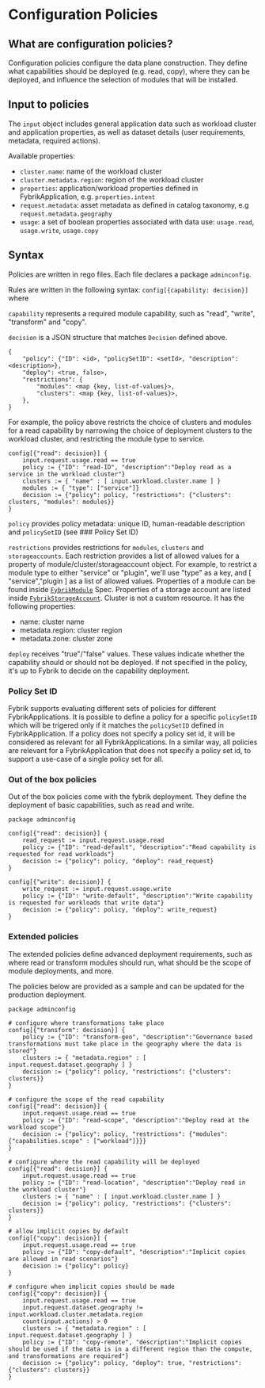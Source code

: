 # Configuration Policies

## What are configuration policies?

Configuration policies configure the data plane construction. They define what capabilities should be deployed (e.g. read, copy), where they can be deployed, and influence the selection of modules that will be installed.

## Input to policies

The `input` object includes general application data such as workload cluster and application properties, as well as dataset details (user requirements, metadata, required actions).

Available properties:
- `cluster.name`: name of the workload cluster
- `cluster.metadata.region`: region of the workload cluster
- `properties`: application/workload properties defined in FybrikApplication, e.g. `properties.intent`
- `request.metadata`: asset metadata as defined in catalog taxonomy, e.g `request.metadata.geography`
- `usage`: a set of boolean properties associated with data use: `usage.read`, `usage.write`, `usage.copy`

## Syntax 

Policies are written in rego files. Each file declares a package `adminconfig`.

Rules are written in the following syntax: `config[{capability: decision}]` where

`capability` represents a required module capability, such as "read", "write", "transform" and "copy".

`decision` is a JSON structure that matches `Decision` defined above. 

```
{ 
	"policy": {"ID": <id>, "policySetID": <setId>, "description": <description>}, 
	"deploy": <true, false>,
	"restrictions": {
		"modules": <map {key, list-of-values}>,
		"clusters": <map {key, list-of-values}>,
	},
}
```

For example, the policy above restricts the choice of clusters and modules for a read capability by narrowing the choice of deployment clusters to the workload cluster, and restricting the module type to service.

```
config[{"read": decision}] {
    input.request.usage.read == true
    policy := {"ID": "read-ID", "description":"Deploy read as a service in the workload cluster"}
    clusters := { "name" : [ input.workload.cluster.name ] }
    modules := { "type": ["service"]}
    decision := {"policy": policy, "restrictions": {"clusters": clusters, "modules": modules}}
}
```

`policy` provides policy metadata: unique ID, human-readable description and `policySetID` (see ### Policy Set ID)

`restrictions` provides restrictions for `modules`, `clusters` and `storageaccounts`.
Each restriction provides a list of allowed values for a property of module/cluster/storageaccount object. For example, to restrict a module type to either "service" or "plugin", we'll use "type" as a key, and [ "service","plugin ] as a list of allowed values.
Properties of a module can be found inside [`FybrikModule`](../reference/crds.md#fybrikmodule) Spec.
Properties of a storage account are listed inside [`FybrikStorageAccount`](../reference/crds.md#fybrikstorageaccount).
Cluster is not a custom resource. It has the following properties:
- name: cluster name
- metadata.region: cluster region
- metadata.zone: cluster zone

`deploy` receives "true"/"false" values. These values indicate whether the capability should or should not be deployed. If not specified in the policy, it's up to Fybrik to decide on the capability deployment.

### Policy Set ID

Fybrik supports evaluating different sets of policies for different FybrikApplications. It is possible to define a policy for a specific `policySetID` which will be trigered only if it matches the `policySetID` defined in FybrikApplication. 
If a policy does not specify a policy set id, it will be considered as relevant for all FybrikApplications.
In a similar way, all policies are relevant for a FybrikApplication that does not specify a policy set id, to support a use-case of a single policy set for all.

### Out of the box policies

Out of the box policies come with the fybrik deployment. They define the deployment of basic capabilities, such as read and write. 
```
package adminconfig

config[{"read": decision}] {
    read_request := input.request.usage.read
    policy := {"ID": "read-default", "description":"Read capability is requested for read workloads"}
    decision := {"policy": policy, "deploy": read_request}
}

config[{"write": decision}] {
    write_request := input.request.usage.write 
    policy := {"ID": "write-default", "description":"Write capability is requested for workloads that write data"}
    decision := {"policy": policy, "deploy": write_request}
}
```

### Extended policies

The extended policies define advanced deployment requirements, such as where read or transform modules should run, what should be the scope of module deployments, and more. 

The policies below are provided as a sample and can be updated for the production deployment.

```
package adminconfig

# configure where transformations take place
config[{"transform": decision}] {
    policy := {"ID": "transform-geo", "description":"Governance based transformations must take place in the geography where the data is stored"}
    clusters := { "metadata.region" : [ input.request.dataset.geography ] }
    decision := {"policy": policy, "restrictions": {"clusters": clusters}}
}

# configure the scope of the read capability
config[{"read": decision}] {
    input.request.usage.read == true
    policy := {"ID": "read-scope", "description":"Deploy read at the workload scope"}
    decision := {"policy": policy, "restrictions": {"modules": {"capabilities.scope" : ["workload"]}}}
}

# configure where the read capability will be deployed
config[{"read": decision}] {
    input.request.usage.read == true
    policy := {"ID": "read-location", "description":"Deploy read in the workload cluster"}
    clusters := { "name" : [ input.workload.cluster.name ] }
    decision := {"policy": policy, "restrictions": {"clusters": clusters}}
}

# allow implicit copies by default
config[{"copy": decision}] {
    input.request.usage.read == true
    policy := {"ID": "copy-default", "description":"Implicit copies are allowed in read scenarios"}
    decision := {"policy": policy}
}

# configure when implicit copies should be made
config[{"copy": decision}] {
    input.request.usage.read == true
    input.request.dataset.geography != input.workload.cluster.metadata.region
    count(input.actions) > 0
    clusters := { "metadata.region" : [ input.request.dataset.geography ] }
    policy := {"ID": "copy-remote", "description":"Implicit copies should be used if the data is in a different region than the compute, and transformations are required"}
    decision := {"policy": policy, "deploy": true, "restrictions": {"clusters": clusters}}
}

```

